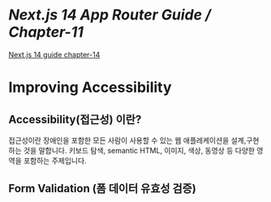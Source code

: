 # _Next.js 14 App Router Guide / Chapter-11_

[Next.js 14 guide chapter-14](https://nextjs.org/learn/dashboard-app/improving-accessibility)

# **Improving Accessibility**

## **Accessibility(접근성) 이란?**

접근성이란 장애인을 포함한 모든 사람이 사용할 수 있는 웹 애플레케이션을 설계,구현하는 것을 말합니다. 키보드 탐색, semantic HTML, 이미지, 색상, 동영상 등 다양한 영역을 포함하는 주제입니다.

## **Form Validation (폼 데이터 유효성 검증)**
